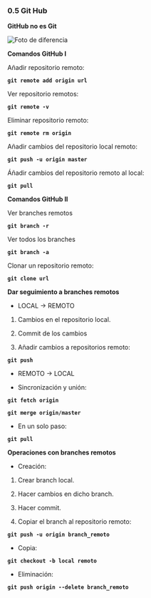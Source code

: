 ### 0.5 Git Hub

**GitHub no es Git**

![Foto de diferencia](https://www.jsys.co/wp-content/uploads/2017/03/git-github.jpg)

**Comandos GitHub I**

Añadir repositorio remoto:

**`git remote add origin url`**

Ver repositorio remotos:

**`git remote -v`**

Eliminar repositorio remoto:

**`git remote rm origin`**

Añadir cambios del repositorio local remoto:

**`git push -u origin master`**

Áñadir cambios del repositorio remoto al local:

**`git pull`**

**Comandos GitHub II**

Ver branches remotos

**`git branch -r`**

Ver todos los branches

**`git branch -a`**

Clonar un repositorio remoto:

**`git clone url`**

**Dar seguimiento a branches remotos**

* LOCAL -> REMOTO

1. Cambios en el repositorio local.

2. Commit de los cambios

3. Añadir cambios a repositorios remoto:

**`git push`**

* REMOTO -> LOCAL

* Sincronización y unión:

**`git fetch origin`**

**`git merge origin/master`**

* En un solo paso:

**`git pull`**

**Operaciones con branches remotos**

* Creación:

1. Crear branch local.

2. Hacer cambios en dicho branch.

3. Hacer commit.

4. Copiar el branch al repositorio remoto:

**`git push -u origin branch_remoto`**

* Copia:

**`git checkout -b local remoto`**

* Eliminación:

**`git push origin --delete branch_remoto`**















